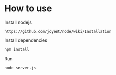 # How to use

Install nodejs

	https://github.com/joyent/node/wiki/Installation 

Install dependencies
	
	npm install

Run
	
	node server.js